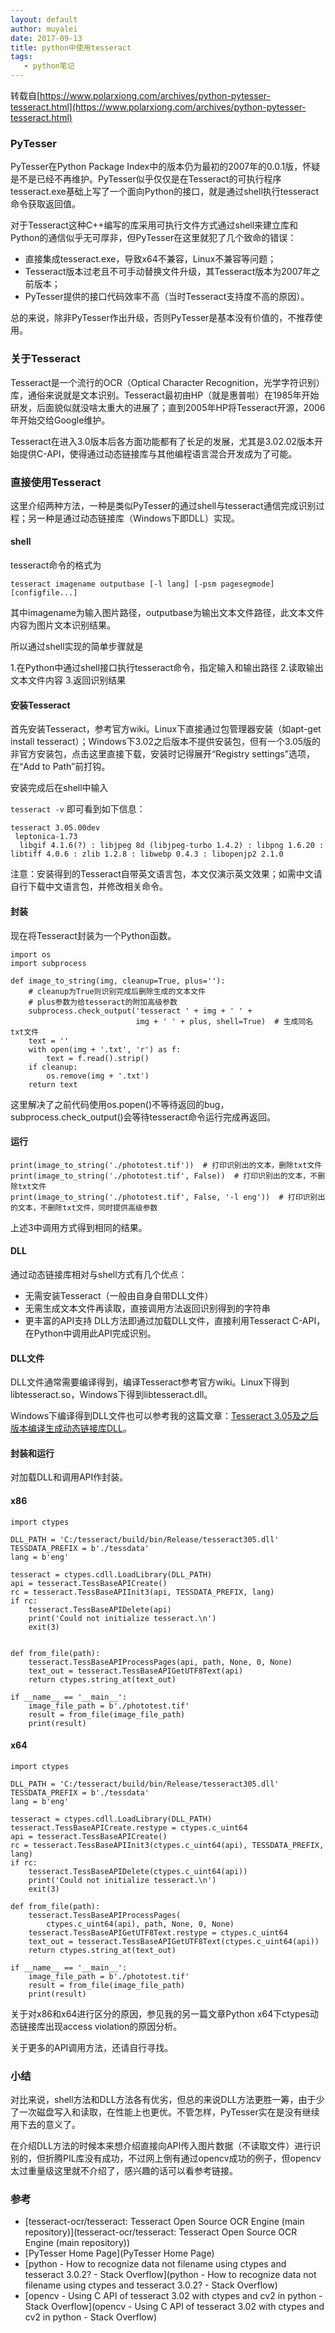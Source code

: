```yaml
---
layout: default
author: muyalei 
date: 2017-09-13
title: python中使用tesseract
tags:
   - python笔记
---
```



转载自[https://www.polarxiong.com/archives/python-pytesser-tesseract.html](https://www.polarxiong.com/archives/python-pytesser-tesseract.html)

### PyTesser
PyTesser在Python Package Index中的版本仍为最初的2007年的0.0.1版，怀疑是不是已经不再维护。PyTesser似乎仅仅是在Tesseract的可执行程序tesseract.exe基础上写了一个面向Python的接口，就是通过shell执行tesseract命令获取返回值。

对于Tesseract这种C++编写的库采用可执行文件方式通过shell来建立库和Python的通信似乎无可厚非，但PyTesser在这里就犯了几个致命的错误：

- 直接集成tesseract.exe，导致x64不兼容，Linux不兼容等问题；
- Tesseract版本过老且不可手动替换文件升级，其Tesseract版本为2007年之前版本；
- PyTesser提供的接口代码效率不高（当时Tesseract支持度不高的原因）。

总的来说，除非PyTesser作出升级，否则PyTesser是基本没有价值的，不推荐使用。

### 关于Tesseract
Tesseract是一个流行的OCR（Optical Character Recognition，光学字符识别）库，通俗来说就是文本识别。Tesseract最初由HP（就是惠普啦）在1985年开始研发，后面貌似就没啥太重大的进展了；直到2005年HP将Tesseract开源，2006年开始交给Google维护。

Tesseract在进入3.0版本后各方面功能都有了长足的发展，尤其是3.02.02版本开始提供C-API，使得通过动态链接库与其他编程语言混合开发成为了可能。

### 直接使用Tesseract
这里介绍两种方法，一种是类似PyTesser的通过shell与tesseract通信完成识别过程；另一种是通过动态链接库（Windows下即DLL）实现。

#### shell
tesseract命令的格式为

`tesseract imagename outputbase [-l lang] [-psm pagesegmode] [configfile...]`

其中imagename为输入图片路径，outputbase为输出文本文件路径，此文本文件内容为图片文本识别结果。

所以通过shell实现的简单步骤就是

1.在Python中通过shell接口执行tesseract命令，指定输入和输出路径
2.读取输出文本文件内容
3.返回识别结果

#### 安装Tesseract
首先安装Tesseract，参考官方wiki。Linux下直接通过包管理器安装（如apt-get install tesseract）；Windows下3.02之后版本不提供安装包，但有一个3.05版的非官方安装包，点击这里直接下载，安装时记得展开“Registry settings”选项，在“Add to Path”前打钩。

安装完成后在shell中输入

`tesseract -v`
即可看到如下信息：
```
tesseract 3.05.00dev
 leptonica-1.73
  libgif 4.1.6(?) : libjpeg 8d (libjpeg-turbo 1.4.2) : libpng 1.6.20 : libtiff 4.0.6 : zlib 1.2.8 : libwebp 0.4.3 : libopenjp2 2.1.0
```
注意：安装得到的Tesseract自带英文语言包，本文仅演示英文效果；如需中文请自行下载中文语言包，并修改相关命令。


#### 封装
现在将Tesseract封装为一个Python函数。
```n
import os
import subprocess

def image_to_string(img, cleanup=True, plus=''):
    # cleanup为True则识别完成后删除生成的文本文件
    # plus参数为给tesseract的附加高级参数
    subprocess.check_output('tesseract ' + img + ' ' +
                            img + ' ' + plus, shell=True)  # 生成同名txt文件
    text = ''
    with open(img + '.txt', 'r') as f:
        text = f.read().strip()
    if cleanup:
        os.remove(img + '.txt')
    return text
```
这里解决了之前代码使用os.popen()不等待返回的bug，subprocess.check_output()会等待tesseract命令运行完成再返回。

#### 运行
```
print(image_to_string('./phototest.tif'))  # 打印识别出的文本，删除txt文件
print(image_to_string('./phototest.tif', False))  # 打印识别出的文本，不删除txt文件
print(image_to_string('./phototest.tif', False, '-l eng'))  # 打印识别出的文本，不删除txt文件，同时提供高级参数
```
上述3中调用方式得到相同的结果。

#### DLL
通过动态链接库相对与shell方式有几个优点：

- 无需安装Tesseract（一般由自身自带DLL文件）
- 无需生成文本文件再读取，直接调用方法返回识别得到的字符串
- 更丰富的API支持
DLL方法即通过加载DLL文件，直接利用Tesseract C-API，在Python中调用此API完成识别。

#### DLL文件
DLL文件通常需要编译得到，编译Tesseract参考官方wiki。Linux下得到libtesseract.so，Windows下得到libtesseract.dll。

Windows下编译得到DLL文件也可以参考我的这篇文章：[Tesseract 3.05及之后版本编译生成动态链接库DLL](https://www.polarxiong.com/archives/Tesseract-3-05%E5%8F%8A%E4%B9%8B%E5%90%8E%E7%89%88%E6%9C%AC%E7%BC%96%E8%AF%91%E7%94%9F%E6%88%90%E5%8A%A8%E6%80%81%E9%93%BE%E6%8E%A5%E5%BA%93DLL.html)。

#### 封装和运行
对加载DLL和调用API作封装。

#### x86
```
import ctypes

DLL_PATH = 'C:/tesseract/build/bin/Release/tesseract305.dll'
TESSDATA_PREFIX = b'./tessdata'
lang = b'eng'

tesseract = ctypes.cdll.LoadLibrary(DLL_PATH)
api = tesseract.TessBaseAPICreate()
rc = tesseract.TessBaseAPIInit3(api, TESSDATA_PREFIX, lang)
if rc:
    tesseract.TessBaseAPIDelete(api)
    print('Could not initialize tesseract.\n')
    exit(3)


def from_file(path):
    tesseract.TessBaseAPIProcessPages(api, path, None, 0, None)
    text_out = tesseract.TessBaseAPIGetUTF8Text(api)
    return ctypes.string_at(text_out)

if __name__ == '__main__':
    image_file_path = b'./phototest.tif'
    result = from_file(image_file_path)
    print(result)
```
#### x64
```
import ctypes

DLL_PATH = 'C:/tesseract/build/bin/Release/tesseract305.dll'
TESSDATA_PREFIX = b'./tessdata'
lang = b'eng'

tesseract = ctypes.cdll.LoadLibrary(DLL_PATH)
tesseract.TessBaseAPICreate.restype = ctypes.c_uint64
api = tesseract.TessBaseAPICreate()
rc = tesseract.TessBaseAPIInit3(ctypes.c_uint64(api), TESSDATA_PREFIX, lang)
if rc:
    tesseract.TessBaseAPIDelete(ctypes.c_uint64(api))
    print('Could not initialize tesseract.\n')
    exit(3)

def from_file(path):
    tesseract.TessBaseAPIProcessPages(
        ctypes.c_uint64(api), path, None, 0, None)
    tesseract.TessBaseAPIGetUTF8Text.restype = ctypes.c_uint64
    text_out = tesseract.TessBaseAPIGetUTF8Text(ctypes.c_uint64(api))
    return ctypes.string_at(text_out)

if __name__ == '__main__':
    image_file_path = b'./phototest.tif'
    result = from_file(image_file_path)
    print(result)
```
关于对x86和x64进行区分的原因，参见我的另一篇文章Python x64下ctypes动态链接库出现access violation的原因分析。

关于更多的API调用方法，还请自行寻找。

### 小结
对比来说，shell方法和DLL方法各有优劣，但总的来说DLL方法更胜一筹，由于少了一次磁盘写入和读取，在性能上也更优。不管怎样，PyTesser实在是没有继续用下去的意义了。

在介绍DLL方法的时候本来想介绍直接向API传入图片数据（不读取文件）进行识别的，但折腾PIL库没有成功，不过网上倒有通过opencv成功的例子，但opencv太过重量级这里就不介绍了，感兴趣的话可以看参考链接。

### 参考
- [tesseract-ocr/tesseract: Tesseract Open Source OCR Engine (main repository)](tesseract-ocr/tesseract: Tesseract Open Source OCR Engine (main repository))
- [PyTesser Home Page](PyTesser Home Page)
- [python - How to recognize data not filename using ctypes and tesseract 3.0.2? - Stack Overflow](python - How to recognize data not filename using ctypes and tesseract 3.0.2? - Stack Overflow)
- [opencv - Using C API of tesseract 3.02 with ctypes and cv2 in python - Stack Overflow](opencv - Using C API of tesseract 3.02 with ctypes and cv2 in python - Stack Overflow)


